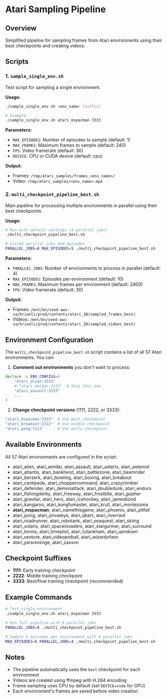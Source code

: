 # Atari Sampling Pipeline

## Overview
Simplified pipeline for sampling frames from Atari environments using their best checkpoints and creating videos.

## Scripts

### 1. `sample_single_env.sh`
Test script for sampling a single environment.

**Usage:**
```bash
./sample_single_env.sh <env_name> [suffix]

# Example:
./sample_single_env.sh atari_mspacman 3333
```

**Parameters:**
- `MAX_EPISODES`: Number of episodes to sample (default: 1)
- `MAX_FRAMES`: Maximum frames to sample (default: 240)
- `FPS`: Video framerate (default: 30)
- `DEVICE`: CPU or CUDA device (default: cpu)

**Output:**
- Frames: `/tmp/atari_samples/frames_<env_name>/`
- Video: `/tmp/atari_samples/<env_name>.mp4`

### 2. `multi_checkpoint_pipeline_best.sh`
Main pipeline for processing multiple environments in parallel using their best checkpoints.

**Usage:**
```bash
# Run with default settings (4 parallel jobs)
./multi_checkpoint_pipeline_best.sh

# Custom parallel jobs and episodes
PARALLEL_JOBS=8 MAX_EPISODES=5 ./multi_checkpoint_pipeline_best.sh
```

**Parameters:**
- `PARALLEL_JOBS`: Number of environments to process in parallel (default: 4)
- `MAX_EPISODES`: Episodes per environment (default: 10)
- `MAX_FRAMES`: Maximum frames per environment (default: 2400)
- `FPS`: Video framerate (default: 30)

**Output:**
- Frames: `/mnt/bn/seed-aws-va/brianli/prod/contents/atari_2B/sampled_frames_best/`
- Videos: `/mnt/bn/seed-aws-va/brianli/prod/contents/atari_2B/sampled_videos_best/`

## Environment Configuration

The `multi_checkpoint_pipeline_best.sh` script contains a list of all 57 Atari environments. You can:

1. **Comment out environments** you don't want to process:
```bash
declare -a ENV_CONFIGS=(
    "atari_alien:3333"
    # "atari_amidar:3333"  # Skip this one
    "atari_assault:3333"
    ...
)
```

2. **Change checkpoint versions** (1111, 2222, or 3333):
```bash
"atari_mspacman:3333"  # Use best checkpoint
"atari_breakout:2222"  # Use middle checkpoint
"atari_pong:1111"      # Use early checkpoint
```

## Available Environments

All 57 Atari environments are configured in the script:
- atari_alien, atari_amidar, atari_assault, atari_asterix, atari_asteroid
- atari_atlantis, atari_bankheist, atari_battlezone, atari_beamrider
- atari_berzerk, atari_bowling, atari_boxing, atari_breakout
- atari_centipede, atari_choppercommand, atari_crazyclimber
- atari_defender, atari_demonattack, atari_doubledunk, atari_enduro
- atari_fishingderby, atari_freeway, atari_frostbite, atari_gopher
- atari_gravitar, atari_hero, atari_icehockey, atari_jamesbond
- atari_kangaroo, atari_kongfumaster, atari_krull, atari_montezuma
- **atari_mspacman**, atari_namethisgame, atari_phoenix, atari_pitfall
- atari_pong, atari_privateye, atari_qbert, atari_riverraid
- atari_roadrunner, atari_robotank, atari_seaquest, atari_skiing
- atari_solaris, atari_spaceinvaders, atari_stargunner, atari_surround
- atari_tennis, atari_timepilot, atari_tutankham, atari_upndown
- atari_venture, atari_videopinball, atari_wizardofwor
- atari_yarsrevenge, atari_zaxxon

## Checkpoint Suffixes

- **1111**: Early training checkpoint
- **2222**: Middle training checkpoint
- **3333**: Best/final training checkpoint (recommended)

## Example Commands

```bash
# Test single environment
./sample_single_env.sh atari_mspacman 3333

# Run full pipeline with 8 parallel jobs
PARALLEL_JOBS=8 ./multi_checkpoint_pipeline_best.sh

# Sample 5 episodes per environment with 4 parallel jobs
MAX_EPISODES=5 PARALLEL_JOBS=4 ./multi_checkpoint_pipeline_best.sh
```

## Notes

- The pipeline automatically uses the `best` checkpoint for each environment
- Videos are created using ffmpeg with H.264 encoding
- Frame sampling uses CPU by default (set `DEVICE=cuda` for GPU)
- Each environment's frames are saved before video creation